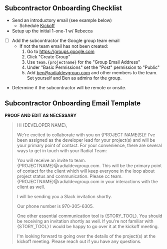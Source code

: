 ## Subcontractor Onboarding Checklist

- Send an introductory email (see example below)
  - Schedule [Kickoff](https://github.com/RadialDevGroup/Policy/wiki/Subcontractor-Kickoff)
- Setup up the initial 1-one-1 w/ Rebecca
- [ ] Add the subcontractor the Google group team email
  - If not the team email has not been created:
    1. Go to https://groups.google.com
    2. Click "Create Group"
    3. Use `team.{projectname}` for the "Group Email Address"
    4. Under "Basic Permissions" set the "Post" permission to "Public"
    5. Add ben@radialdevgroup.com and other members to the team.  Set yourself and Ben as admins for the group.
- Determine if the subcontractor will be remote or onsite.

## Subcontractor Onboarding Email Template

**PROOF AND EDIT AS NECESSARY**

> Hi {DEVELOPER NAME},
>
> We're excited to collaborate with you on {PROJECT NAME(S)}!  I've been assigned as the developer lead for your project(s) and will be your primary point of contact.  For your convenience, there are several ways to get in touch with your Radial Team:
>
> You will receive an invite to team.{PROJECTNAME}@radialdevgroup.com. This will be the primary point of contact for the client which will keep everyone in the loop about project status and communication. Please cc team.{PROJECTNAME}@radialdevgroup.com in your interactions with the client as well.
>
> I will be sending you a Slack invitation shortly.
>
> Our phone number is 970-305-6305.
>
> One other essential communication tool is {STORY_TOOL}.  You should be receiving an invitation shortly as well.  If you're not familiar with {STORY_TOOL} I would be happy to go over it at the kickoff meeting.
>
>
> I'm looking forward to going over the details of the project(s) at the kickoff meeting. Please reach out if you have any questions.
